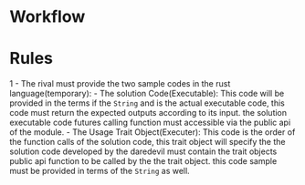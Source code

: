 # Workflow











# Rules

1 - The rival must provide the two sample codes in the rust language(temporary):
    - The solution Code(Executable):
        This code will be provided in the terms if the `String`  and is the actual executable code, this code must return the expected outputs according to its input.
        the solution executable code futures calling function must accessible via the public api of the module.
    - The Usage Trait Object(Executer):
        This code is the order of the function calls of the solution code, this trait object will specify the the solution code developed by the daredevil must contain the trait objects public api function to be called by the the trait object. this code sample must be provided in terms of the `String` as well.










